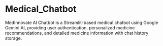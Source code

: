 # Medical_Chatbot
MedInnovate AI Chatbot is a Streamlit-based medical chatbot using Google Gemini AI, providing user authentication, personalized medicine recommendations, and detailed medicine information with chat history storage.
